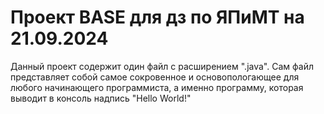 # Проект BASE для дз по ЯПиМТ на 21.09.2024
Данный проект содержит один файл с расширением ".java".
Сам файл представляет собой самое сокровенное и основопологающее для любого начинающего программиста,
а именно программу, которая выводит в консоль надпись "Hello World!"
